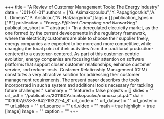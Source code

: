 +++
title = "A Review of Customer Management Tools: The Energy Industry"
date = "2011-01-01"
authors = ["G. Asimakopoulou","Y. Papagrigorakis","A. L. Dimeas","P. Aristidou","N. Hatziargyriou"]
tags = []
publication_types = ["6"]
publication = "_Energy-Efficient Computing and Networking_"
publication_short = ""
abstract = "In a deregulated electricity market, as the one formed by the current developments in the regulatory framework, where the electricity customers are able to choose their supplier freely, energy companies are expected to be more and more competitive, while changing the focal point of their activities from the traditional production-centered to a customer-centered. As part of this customer-centric evolution, energy companies are focusing their attention on software platforms that support closer customer relationships, enhance customer service, and reduce costs. Customer Relationship Management (CRM) constitutes a very attractive solution for addressing their customer management requirements. The present paper describes the tools incorporated in such a system and additional tools necessary for tackling future challenges."
summary = ""
featured = false
projects = []
slides = ""
url_pdf = "/publication/2011BCAsimakopoulou/manuscript.pdf"
doi = "10.1007/978-3-642-19322-4_8"
url_code = ""
url_dataset = ""
url_poster = ""
url_slides = ""
url_source = ""
url_video = ""
math = true
highlight = true
[image]
image = ""
caption = ""
+++

